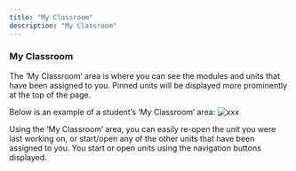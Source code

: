 ```yaml
---
title: "My Classroom"
description: "My Classroom"
---
```

### My Classroom

The ‘My Classroom’ area is where you can see the modules and units that have been assigned to you. Pinned units will be displayed more prominently at the top of the page.

Below is an example of a student’s ‘My Classroom’ area:
![xxx](/img/docs/xxxx.png)

Using the ‘My Classroom’ area, you can easily re-open the unit you were last working on, or start/open any of the other units that have been assigned to you. You  start or open units using the navigation buttons displayed.
